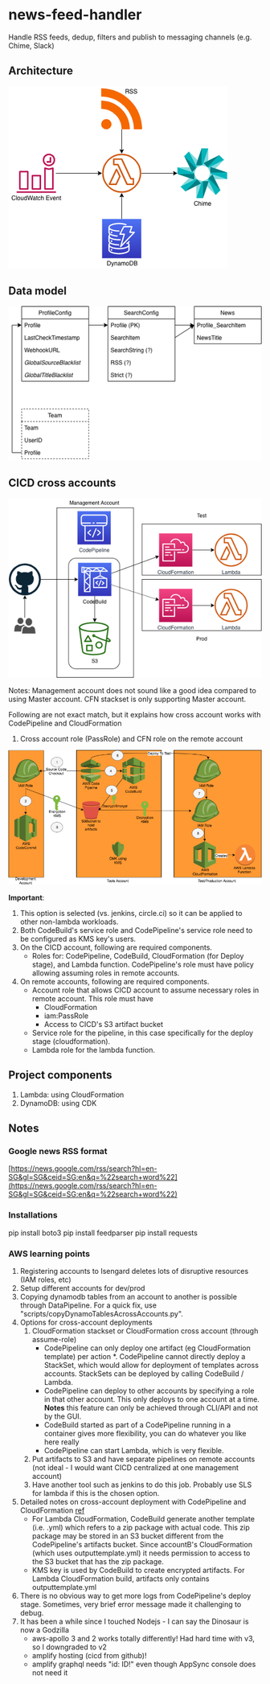 # news-feed-handler

Handle RSS feeds, dedup, filters and publish to messaging channels (e.g. Chime, Slack)

## Architecture

![architecture](./img/architecture.png "high-level architecture")

## Data model

![data model](./img/data-model.png "data model")

## CICD cross accounts

![cicd](./img/cross-account-cicd.png "cicd")

Notes: Management account does not sound like a good idea compared to using Master account. CFN stackset is only supporting Master account.

Following are not exact match, but it explains how cross account works with CodePipeline and CloudFormation

1. Cross account role (PassRole) and CFN role on the remote account

![cross-account](./img/details-cross-account-pipeline.png "cross-account")

**Important**:

1. This option is selected (vs. jenkins, circle.ci) so it can be applied to other non-lambda workloads.
1. Both CodeBuild's service role and CodePipeline's service role need to be configured as KMS key's users.
1. On the CICD account, following are required components.
   * Roles for: CodePipeline, CodeBuild, CloudFormation (for Deploy stage), and Lambda function. CodePipeline's role must have policy allowing assuming roles in remote accounts.
1. On remote accounts, following are required components.
   * Account role that allows CICD account to assume necessary roles in remote account. This role must have
     * CloudFormation
     * iam:PassRole
     * Access to CICD's S3 artifact bucket
   * Service role for the pipeline, in this case specifically for the deploy stage (cloudformation).
   * Lambda role for the lambda function.

## Project components

1. Lambda: using CloudFormation
1. DynamoDB: using CDK

## Notes

### Google news RSS format

[https://news.google.com/rss/search?hl=en-SG&gl=SG&ceid=SG:en&q=%22search+word%22](https://news.google.com/rss/search?hl=en-SG&gl=SG&ceid=SG:en&q=%22search+word%22)

### Installations

pip install boto3
pip install feedparser
pip install requests

### AWS learning points

1. Registering accounts to Isengard deletes lots of disruptive resources (IAM roles, etc)
1. Setup different accounts for dev/prod
1. Copying dynamodb tables from an account to another is possible through DataPipeline. For a quick fix, use "scripts/copyDynamoTablesAcrossAccounts.py".
1. Options for cross-account deployments
   1. CloudFormation stackset or CloudFormation cross account (through assume-role)
      * CodePipeline can only deploy one artifact (eg CloudFormation template) per action
     *. CodePipeline cannot directly deploy a StackSet, which would allow for deployment of templates across accounts. StackSets can be deployed by calling CodeBuild / Lambda.
      * CodePipeline can deploy to other accounts by specifying a role in that other account. This only deploys to one account at a time. **Notes** this feature can only be achieved through CLI/API and not by the GUI.
      * CodeBuild started as part of a CodePipeline running in a container gives more flexibility, you can do whatever you like here really
      * CodePipeline can start Lambda, which is very flexible.
   1. Put artifacts to S3 and have separate pipelines on remote accounts (not ideal - I would want CICD centralized at one management account)
   1. Have another tool such as jenkins to do this job. Probably use SLS for lambda if this is the chosen option.
1. Detailed notes on cross-account deployment with CodePipeline and CloudFormation
[ref](https://aws.amazon.com/premiumsupport/knowledge-center/codepipeline-deploy-cloudformation/)
   * For Lambda CloudFormation, CodeBuild generate another template (i.e. .yml) which refers to a zip package with actual code. This zip package may be stored in an S3 bucket different from the CodePipeline's artifacts bucket. Since accountB's CloudFormation (which uses outputtemplate.yml) it needs permission to access to the S3 bucket that has the zip package.
   * KMS key is used by CodeBuild to create encrypted artifacts. For Lambda CloudFormation build, artifacts only contains outputtemplate.yml
1. There is no obvious way to get more logs from CodePipeline's deploy stage. Sometimes, very brief error message made it challenging to debug.
1. It has been a while since I touched Nodejs - I can say the Dinosaur is now a Godzilla
   * aws-apollo 3 and 2 works totally differently! Had hard time with v3, so I downgraded to v2
   * amplify hosting (cicd from github)!
   * amplify graphql needs "id: ID!" even though AppSync console does not need it
